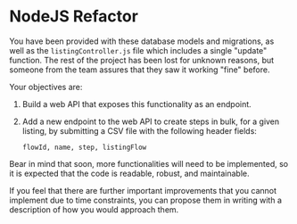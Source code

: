 # NodeJS Refactor

You have been provided with these database models and migrations, as well as the `listingController.js` file which includes a single "update" function. The rest of the project has been lost for unknown reasons, but someone from the team assures that they saw it working "fine" before.

Your objectives are:

1. Build a web API that exposes this functionality as an endpoint. 
2. Add a new endpoint to the web API to create steps in bulk, for a given listing, by submitting a CSV file with the following header fields: 
    
    ```
    flowId, name, step, listingFlow
    ```

Bear in mind that soon, more functionalities will need to be implemented, so it is expected that the code is readable, robust, and maintainable. 

If you feel that there are further important improvements that you cannot implement due to time constraints, you can propose them in writing with a description of how you would approach them.